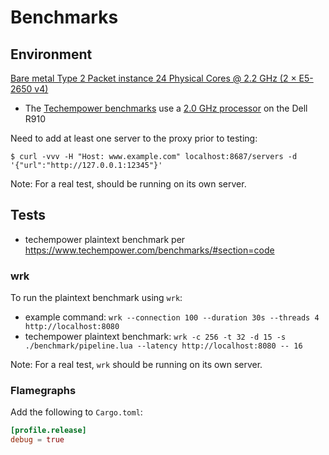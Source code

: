 # Benchmarks

## Environment

[Bare metal Type 2 Packet instance 24 Physical Cores @ 2.2 GHz (2 × E5-2650 v4)](https://www.packet.net/bare-metal/)

   * The [Techempower benchmarks](https://www.techempower.com/benchmarks/#section=environment&hw=ph&test=fortune) use a [2.0 GHz processor](http://ark.intel.com/products/53574/Intel-Xeon-Processor-E7-4850-24M-Cache-2_00-GHz-6_40-GTs-Intel-QPI) on the Dell R910

Need to add at least one server to the proxy prior to testing:

```
$ curl -vvv -H "Host: www.example.com" localhost:8687/servers -d '{"url":"http://127.0.0.1:12345"}'
```

Note: For a real test, should be running on its own server.

## Tests

   * techempower plaintext benchmark per https://www.techempower.com/benchmarks/#section=code

### wrk

To run the plaintext benchmark using `wrk`:

   * example command: `wrk --connection 100 --duration 30s --threads 4 http://localhost:8080`
   * techempower plaintext benchmark: `wrk -c 256 -t 32 -d 15 -s ./benchmark/pipeline.lua --latency http://localhost:8080 -- 16`

Note: For a real test, `wrk` should be running on its own server.

### Flamegraphs

Add the following to `Cargo.toml`:

```toml
[profile.release]
debug = true
```
